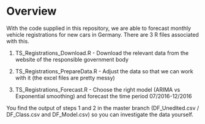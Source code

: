 
# Overview

With the code supplied in this repository, we are able to forecast monthly vehicle registrations for new cars in Germany.
There are 3 R files associated with this.

1) TS_Registrations_Download.R - Download the relevant data from the website of the responsible government body

2) TS_Registrations_PrepareData.R - Adjust the data so that we can work with it (the excel files are pretty messy)

3) TS_Registrations_Forecast.R    - Choose the right model (ARIMA vs Exponential smoothing) and forecast the time period 07/2016-12/2016

You find the output of steps 1 and 2 in the master branch (DF_Unedited.csv / DF_Class.csv and DF_Model.csv) so you can 
investigate the data yourself.

